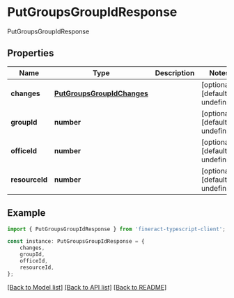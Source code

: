 # PutGroupsGroupIdResponse

PutGroupsGroupIdResponse

## Properties

Name | Type | Description | Notes
------------ | ------------- | ------------- | -------------
**changes** | [**PutGroupsGroupIdChanges**](PutGroupsGroupIdChanges.md) |  | [optional] [default to undefined]
**groupId** | **number** |  | [optional] [default to undefined]
**officeId** | **number** |  | [optional] [default to undefined]
**resourceId** | **number** |  | [optional] [default to undefined]

## Example

```typescript
import { PutGroupsGroupIdResponse } from 'fineract-typescript-client';

const instance: PutGroupsGroupIdResponse = {
    changes,
    groupId,
    officeId,
    resourceId,
};
```

[[Back to Model list]](../README.md#documentation-for-models) [[Back to API list]](../README.md#documentation-for-api-endpoints) [[Back to README]](../README.md)
